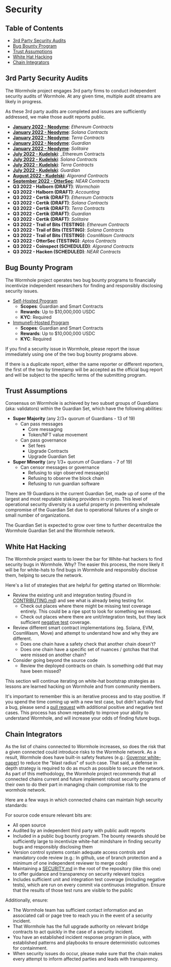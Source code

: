 # Security

## Table of Contents
- [3rd Party Security Audits](#3rd-Party-Security-Audits)
- [Bug Bounty Program](#Bug-Bounty-Program)
- [Trust Assumptions](#Trust-Assumptions)
- [White Hat Hacking](#White-Hat-Hacking)
- [Chain Integrators](#Chain-Integrators)
## 3rd Party Security Audits

The Wormhole project engages 3rd party firms to conduct independent security audits of Wormhole. At any given time, multiple audit streams are likely in progress.

As these 3rd party audits are completed and issues are sufficiently addressed, we make those audit reports public.

- **[January 2022 - Neodyme](https://storage.googleapis.com/wormhole-audits/2022-01-10_neodyme.pdf)**: _Ethereum Contracts_
- **[January 2022 - Neodyme](https://storage.googleapis.com/wormhole-audits/2022-01-10_neodyme.pdf)**: _Solana Contracts_
- **[January 2022 - Neodyme](https://storage.googleapis.com/wormhole-audits/2022-01-10_neodyme.pdf)**: _Terra Contracts_
- **[January 2022 - Neodyme](https://storage.googleapis.com/wormhole-audits/2022-01-10_neodyme.pdf)**: _Guardian_
- **[January 2022 - Neodyme](https://storage.googleapis.com/wormhole-audits/2022-01-10_neodyme.pdf)**: _Solitaire_
- **[July 2022 - Kudelski](https://storage.googleapis.com/wormhole-audits/2022-07-01_kudelski.pdf)**: _Ethereum Contracts
- **[July 2022 - Kudelski](https://storage.googleapis.com/wormhole-audits/2022-07-01_kudelski.pdf)**: _Solana Contracts_
- **[July 2022 - Kudelski](https://storage.googleapis.com/wormhole-audits/2022-07-01_kudelski.pdf)**: _Terra Contracts_
- **[July 2022 - Kudelski](https://storage.googleapis.com/wormhole-audits/2022-07-01_kudelski.pdf)**: _Guardian_
- **[August 2022 - Kudelski](https://storage.googleapis.com/wormhole-audits/2022-08-16_kudelski.pdf)**: _Algorand Contracts_
- **[September 2022 - OtterSec](https://storage.googleapis.com/wormhole-audits/Wormhole_Near_OtterSec.pdf)**: _NEAR Contracts_
- **Q3 2022 - Halborn (DRAFT)**: _Wormchain_
- **Q3 2022 - Halborn (DRAFT)**: _Accounting_
- **Q3 2022 - Certik (DRAFT)**: _Ethereum Contracts_
- **Q3 2022 - Certik (DRAFT)**: _Solana Contracts_
- **Q3 2022 - Certik (DRAFT)**: _Terra Contracts_
- **Q3 2022 - Certik (DRAFT)**: _Guardian_
- **Q3 2022 - Certik (DRAFT)**: _Solitaire_
- **Q3 2022 - Trail of Bits (TESTING)**: _Ethereum Contracts_
- **Q3 2022 - Trail of Bits (TESTING)**: _Solana Contracts_
- **Q3 2022 - Trail of Bits (TESTING)**: _CosmWasm Contracts_
- **Q3 2022 - OtterSec (TESTING)**: _Aptos Contracts_
- **Q3 2022 - Coinspect (SCHEDULED)**: _Algorand Contracts_
- **Q3 2022 - Hacken (SCHEDULED)**: _NEAR Contracts_


## Bug Bounty Program

The Wormhole project operates two bug bounty programs to financially incentivize independent researchers for finding and responsibly disclosing security issues.

- [Self-Hosted Program](https://wormhole.com/bounty/)
  - **Scopes**: Guardian and Smart Contracts
  - **Rewards**: Up to $10,000,000 USDC
  - **KYC**: Required
- [Immunefi-Hosted Program](https://immunefi.com/bounty/wormhole/)
  - **Scopes**: Guardian and Smart Contracts
  - **Rewards**: Up to $10,000,000 USDC
  - **KYC**: Required

If you find a security issue in Wormhole, please report the issue immediately using one of the two bug bounty programs above.

If there is a duplicate report, either the same reporter or different reporters, the first of the two by timestamp will be accepted as the official bug report and will be subject to the specific terms of the submitting program.

## Trust Assumptions

Consensus on Wormhole is achieved by two subset groups of Guardians (aka: validators) within the Guardian Set, which have the following abilities:

- **Super Majority** (any 2/3+ quorum of Guardians - 13 of 19)
  * Can pass messages
    - Core messaging
    - Token/NFT value movement
  * Can pass governance
    - Set fees
    - Upgrade Contracts
    - Upgrade Guardian Set
- **Super Minority** (any 1/3+ quorum of Guardians - 7 of 19)
  * Can censor messages or governance
    - Refusing to sign observed message(s)
    - Refusing to observe the block chain
    - Refusing to run guardian software

There are 19 Guardians in the current Guardian Set, made up of some of the largest and most reputable staking providers in crypto.  This level of operational security diversity is a useful property in preventing wholesale compromise of the Guardian Set due to operational failures of a single or small number of organizations.

The Guardian Set is expected to grow over time to further decentralize the Wormhole Guardian Set and the Wormhole network.
## White Hat Hacking

The Wormhole project wants to lower the bar for White-hat hackers to find security bugs in Wormhole. Why? The easier this process, the more likely it will be for white-hats to find bugs in Wormhole and responsibly disclose them, helping to secure the network.

Here's a list of strategies that are helpful for getting started on Wormhole:

- Review the existing unit and integration testing (found in [CONTRIBUTING.md](https://github.com/wormhole-foundation/wormhole/blob/dev.v2/CONTRIBUTING.md)) and see what is already being testing for.
  - Check out places where there might be missing test coverage entirely. This could be a ripe spot to look for something we missed.
  - Check out places where there are unit/integration tests, but they lack sufficient [negative test](https://en.wikipedia.org/wiki/Negative_testing) coverage.
- Review different smart contract implementations (eg. Solana, EVM, CosmWasm, Move) and attempt to understand how and why they are different.
  - Does one chain have a safety check that another chain doesn't?
  - Does one chain have a specific set of nuances / gotchas that that were missed on another chain?
- Consider going beyond the source code
  - Review the deployed contracts on chain. Is something odd that may have been missed?

This section will continue iterating on white-hat bootstrap strategies as lessons are learned hacking on Wormhole and from community members.

It's important to remember this is an iterative process and to stay positive. If you spend the time coming up with a new test case, but didn't actually find a bug, please send a [pull request](https://docs.github.com/en/pull-requests/collaborating-with-pull-requests/proposing-changes-to-your-work-with-pull-requests/creating-a-pull-request) with additional positive and negative test cases. This process has shown repeatedly to improve your ability to understand Wormhole, and will increase your odds of finding future bugs.

## Chain Integrators

As the list of chains connected to Wormhole increases, so does the risk that a given connected could introduce risks to the Wormhole network. As a result, Wormhole does have built-in safety features (e.g.: [Governor white-paper](https://github.com/wormhole-foundation/wormhole/blob/dev.v2/whitepapers/0007_governor.md)) to reduce the "blast radius" of such case. That said, a defense in depth strategy is required to do as much as possible to secure the network. As part of this methodology, the Wormhole project recommends that all connected chains current and future implement robust security programs of their own to do their part in managing chain compromise risk to the wormhole network.

Here are a few ways in which connected chains can maintain high security standards:

For source code ensure relevant bits are:

- All open source
- Audited by an independent third party with public audit reports
- Included in a public bug bounty program. The bounty rewards should be sufficiently large to incentivize white-hat mindshare in finding security bugs and responsibly disclosing them
- Version control systems contain adequate access controls and mandatory code review (e.g.: In github, use of branch protection and a minimum of one independent reviewer to merge code)
- Maintaining a [SECURITY.md](https://github.com/wormhole-foundation/wormhole/blob/dev.v2/SECURITY.md) in the root of the repository (like this one) to offer guidance and transparency on security relevant topics
- Includes sufficient unit and integration test coverage (including negative tests), which are run on every commit via continuous integration. Ensure that the results of those test runs are visible to the public

Additionally, ensure:

- The Wormhole team has sufficient contact information and an associated call or page tree to reach you in the event of a security incident.
- That Wormhole has the full upgrade authority on relevant bridge contracts to act quickly in the case of a security incident.
- You have an established incident response program in place, with established patterns and playbooks to ensure deterministic outcomes for containment.
- When security issues do occur, please make sure that the chain makes every attempt to inform affected parties and leads with transparency.
